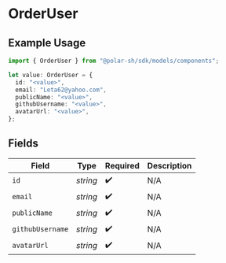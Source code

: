 # OrderUser

## Example Usage

```typescript
import { OrderUser } from "@polar-sh/sdk/models/components";

let value: OrderUser = {
  id: "<value>",
  email: "Leta62@yahoo.com",
  publicName: "<value>",
  githubUsername: "<value>",
  avatarUrl: "<value>",
};
```

## Fields

| Field              | Type               | Required           | Description        |
| ------------------ | ------------------ | ------------------ | ------------------ |
| `id`               | *string*           | :heavy_check_mark: | N/A                |
| `email`            | *string*           | :heavy_check_mark: | N/A                |
| `publicName`       | *string*           | :heavy_check_mark: | N/A                |
| `githubUsername`   | *string*           | :heavy_check_mark: | N/A                |
| `avatarUrl`        | *string*           | :heavy_check_mark: | N/A                |